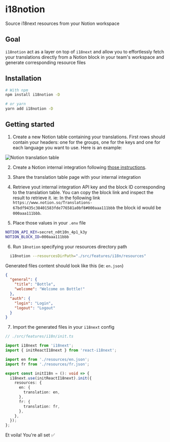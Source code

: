 # i18notion

Source i18next resources from your Notion workspace

## Goal

`i18notion` act as a layer on top of `i18next` and allow you to effortlessly fetch your translations directly from a Notion block in your team's workspace and generate corresponding resource files

## Installation

```bash
# With npm
npm install i18notion -D

# or yarn
yarn add i18notion -D
```

## Getting started

1. Create a new Notion table containing your translations. First rows should contain your headers: one for the groups, one for the keys and one for each language you want to use. Here is an example:

![Notion translation table](https://i.ibb.co/K9WVBmm/notion-table.png)

2. Create a Notion internal integration following [those instructions](https://www.notion.so/help/add-and-manage-integrations-with-the-api).

3. Share the translation table page with your internal integration

4. Retrieve yout internal integration API key and the block ID corresponding to the translation table. You can copy the block link and inspect the result to retrieve it. ie: In the following link `https://www.notion.so/Translations-67bdf9435c38401583fde776581a0bf8#000aaa111bbb` the block id would be `000aaa111bbb`.

5. Place those values in your `.env` file

```bash
NOTION_API_KEY=secret_n0t10n_4p1_k3y
NOTION_BLOCK_ID=000aaa111bbb
```

6. Run `18notion` specifying your resources directory path

```bash
  i18notion --resourcesDirPath="./src/features/i18n/resources"
```

Generated files content should look like this (ie: `en.json`)

```json
{
  "general": {
    "title": "Bottle",
    "welcome": "Welcome on Bottle!"
  },
  "auth": {
    "login": "Login",
    "logout": "Logout"
  }
}
```

7. Import the generated files in your `i18next` config

```typescript
// ./src/features/i18n/init.ts

import i18next from 'i18next';
import { initReactI18next } from 'react-i18next';

import en from './resources/en.json';
import fr from './resources/fr.json';

export const initI18n = (): void => {
  i18next.use(initReactI18next).init({
    resources: {
      en: {
        translation: en,
      },
      fr: {
        translation: fr,
      },
    },
  });
};
```

Et voila! You're all set ✅
